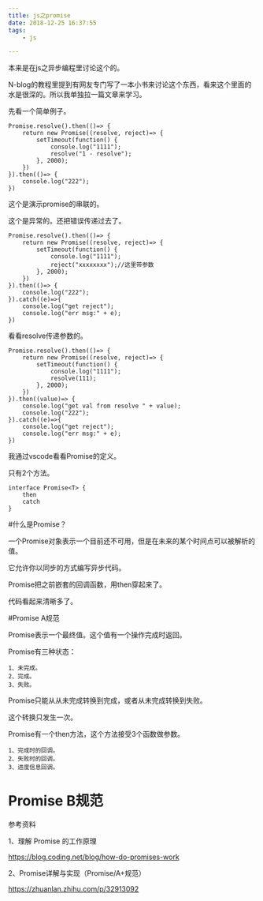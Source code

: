```yaml
---
title: js之promise
date: 2018-12-25 16:37:55
tags:
	- js

---
```




本来是在js之异步编程里讨论这个的。

N-blog的教程里提到有网友专门写了一本小书来讨论这个东西，看来这个里面的水是很深的。所以我单独拉一篇文章来学习。

先看一个简单例子。

```
Promise.resolve().then(()=> {
    return new Promise((resolve, reject)=> {
        setTimeout(function() {
            console.log("1111");
            resolve("1 - resolve");
        }, 2000);
    })
}).then(()=> {
    console.log("222");
})
```

这个是演示promise的串联的。

这个是异常的。还把错误传递过去了。

```
Promise.resolve().then(()=> {
    return new Promise((resolve, reject)=> {
        setTimeout(function() {
            console.log("1111");
            reject("xxxxxxxx");//这里带参数
        }, 2000);
    })
}).then(()=> {
    console.log("222");
}).catch((e)=>{
    console.log("get reject");
    console.log("err msg:" + e);
})
```

看看resolve传递参数的。

```
Promise.resolve().then(()=> {
    return new Promise((resolve, reject)=> {
        setTimeout(function() {
            console.log("1111");
            resolve(111);
        }, 2000);
    })
}).then((value)=> {
    console.log("get val from resolve " + value);
    console.log("222");
}).catch((e)=>{
    console.log("get reject");
    console.log("err msg:" + e);
})
```



我通过vscode看看Promise的定义。

只有2个方法。

```
interface Promise<T> {
	then
	catch
}
```

#什么是Promise？

一个Promise对象表示一个目前还不可用，但是在未来的某个时间点可以被解析的值。

它允许你以同步的方式编写异步代码。

Promise把之前嵌套的回调函数，用then穿起来了。

代码看起来清晰多了。



#Promise A规范

Promise表示一个最终值。这个值有一个操作完成时返回。

Promise有三种状态：

```
1、未完成。
2、完成。
3、失败。
```

Promise只能从从未完成转换到完成，或者从未完成转换到失败。

这个转换只发生一次。

Promise有一个then方法，这个方法接受3个函数做参数。

```
1、完成时的回调。
2、失败时的回调。
3、进度信息回调。
```

# Promise B规范





参考资料

1、理解 Promise 的工作原理

https://blog.coding.net/blog/how-do-promises-work

2、Promise详解与实现（Promise/A+规范）

https://zhuanlan.zhihu.com/p/32913092